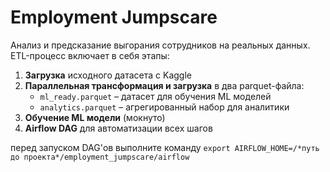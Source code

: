 # Employment Jumpscare

Анализ и предсказание выгорания сотрудников на реальных данных.  
ETL-процесс включает в себя этапы:

1. **Загрузка** исходного датасета с Kaggle  
2. **Параллельная трансформация и загрузка** в два parquet-файла:  
   - `ml_ready.parquet` – датасет для обучения ML моделей  
   - `analytics.parquet` – агрегированный набор для аналитики  
3. **Обучение ML модели** (мокнуто)  
4. **Airflow DAG** для автоматизации всех шагов

перед запуском DAG'ов выполните команду ```export AIRFLOW_HOME=/*путь до проекта*/employment_jumpscare/airflow ```